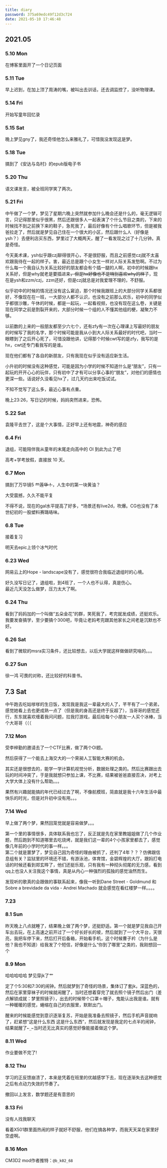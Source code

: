 ```yaml
---
title: diary
password: 375a69edc49f12d3c724
date: 2021-05-10 17:46:48
---
```

## 2021.05

### 5.10 Mon

在博客里面开了一个日记页面

### 5.11 Tue

早上迟到，在加上顶了周涛的嘴，被叫出去训话，还去调监控了，没听物理课。

### 5.14 Fri

开始写童年回忆录

### 5.15 Sat

晚上梦见gny了，我还奇怪他怎么来雅礼了，可惜我没发现这是梦。

### 5.18 Tue

搞到了《安达与岛村》的epub版电子书

### 5.20 Thu

语文课发言，被全班同学笑了两次。

### 5.21 Fri

中午做了一个梦，梦见了星期六晚上突然就参加什么晚会还是什么的，毫无逻辑可言，只记得那里似乎很黑，然后还跟很多人一起表演了个什么节目之类的，下来的时候找不到之前换下来的鞋子，急死我了，最后好像有个什么唱歌环节，但是被我爸拉走了，然后就是梦见自己住在一个很大的小区，然后跟什么人（好像是ysh？）去便利店买东西，梦里过了大概两天，醒了一看发现之过了十几分钟。真是奇怪。

今天美术课，ysh似乎跟czj聊得很开心，不是很舒服，而且之前感觉czj就不太喜欢跟我待在一起的样子。害，最近总是跟个小女生一样对人际关系发愁啊。不过为什么每一个我自认为关系比较好的朋友都会有个插一腿的人啊，初中的时候跟hx关系好，但是why就老是要插进来~~，但是hx好像也不是特别喜欢why的样子~~，现在是ysh和zzm/czj，zzm还好，但是czj就总是对我爱理不理的，不舒服。

似乎初中的时候的情况还没有这么窘迫，那个时候我跟班上的大部分同学关系都很好，不像现在在一班，一大部分人都不认识，也没有之前那么欢乐，初中的同学似乎都很沙雕，午休的时候，都是一起玩，一起看视频，也没有现在这么卷，关键是现在同学之前是割裂开来的，大部分时候一个组的人不懂其他组的梗，凝聚力不够。

以前数的上来的一般朋友都至少六七个，还有zfy有一次在心理课上写最好的朋友的时候写了我的名字，那个时候可能是我从小到大人际关系最好的时代吧，当时一眼瞟到了之后开心死了，可惜没跟他讲，记得那个时候cwt写的是zfy，我写的是hx，cwt还专门看我写的是谁。

现在他们都有了各自的新朋友，只有我现在似乎没有适应新生活。

小升初的时候没有这种感觉，可能是因为小学的时候不知道什么是“朋友”，只有一起玩的开开心心的玩伴，只有初中了才有可以分享心事的“朋友”，对他们的感情也更深一些。话说好久没看见hx了，过几天约出来吃饭试试。

不知不觉写了这么多，最近心事有点重。

晚上23:26，写日记的时候，妈妈突然进来，恐怖。

### 5.22 Sat

袁隆平去世了，这是个大事情，正好早上还有地震，神奇的感应

### 6.4 Fri

退组，可能陪伴我从童年的末尾走向高中的 OI 到此为止了吧

高考+学考放假，直接放 10 天。

### 6.7 Mon

搞到了万华镜5 ~~艹莲华！~~，人生中的第一块黄油？

大受震撼，久久不能平复

不得不说，现在的gal水平提高了好多，\*场景还有live2d，吹爆。CG也没有了本世纪初的一股塑料赛璐珞味。

### 6.8 Tue

接着复习

明天去epic上领个冰气时代

### 6.23 Wed

网易云上的Hope - landscape没有了，感觉很符合我临近退组时的心境。

好久没写日记了，退组啦，到4班了，一个人也不认得，真是伤心。  
最近几天没怎么做梦，压力太大了啊。

### 6.24 Thu

看到了妈妈加的一个叫做“五朵金花”的群，笑死我了，考完就发成绩，还挺欢乐。我要发奋搞学，至少要搞个300吧，毕竟让老妈考完跟其他家长之间老是沉默也不好。

### 6.26 Sat

看到了微软的msra实习条件，还比较想去，以后大学就这样做做研究啥的。。。

### 6.27 Sun

徐一鸿 可畏的对称，还比较好的科普书。

## 7.3 Sat

中午跑去吃姑嗲嗲的生日饭，发现我是我这一辈最大的人了，芊芊有了一个弟弟，感觉她看上去也更成熟一点了（但是我的身高还是终于反超了），当哥哥的感觉还行，东东就喜欢缠着我问问题，拉我打游戏，最后给每个小朋友一人买个冰棒，当个大哥哥（（（

### 7.12 Mon

受李梓勤的邀请去了一个CTF比赛，做了两个OI题。

然后获得了一个能去上海交大的一个荣昶人工智能大赛的机会。

其实还是很想去的，能学一学计算机视觉分析，数据处理之类的。然后比赛跟出去玩的时间冲突了，于是我就想只参加上课，不比赛，结果被爸爸直接否决，对考上大学大体上没有什么帮助。。。

果然有兴趣就能搞的年代已经过去了啊，不像航模班，简直就是我十六年生活中最快乐的时光，但是对升初中没有用。。。

### 7.14 Wed

早上做了两个梦，果然回笼觉就是容易做梦。。。  

第一个里的事情很多，具体联系我也忘了，反正就是先在家里教姐姐做了几个作业题，然后跑到不知道哪里去吃烧烤，就是我们这一辈的4个小孩家里都去了，感觉像几年前的小学时代的事一样。。。  
第二个就是噩梦了，梦见自己因为奇怪的理由被抓了，还判了4年？？？仿佛跟信息组有关？监狱里的环境还不错，有游泳池，体育馆，金碧辉煌的大厅。跟妈打电话的时候还看到郑玄晔了，他们还挺乐观，只有我有一种彻头彻尾的无力感，看到qq上也没人关注我这个事情，真是从内心一种强烈的孤独的感觉油然而生。

发现听的歌真的会跟做的事联系起来，像我一听到Dane Street - Goldmund 和 Sobre a brevidade da vida - Andrei Machado 就会感觉在看红楼梦一样。。。。

### 7.23 

### 8.1 Sun

昨天晚上八点就睡了，结果晚上做了两个梦，还挺舒适。第一个就是梦见我自己开车出去玩，在上高速之前开过了一个好长好长的坡，然后就到了一个大平台，天很亮，我把车停下来，然后打开后备箱，开始看手机，这个时候曹子衿（为什么是他？我也不知道）给我发了个短信，好像是什么“你到了哪里”之类的，我刚想回一个


### 8.9 Mon

哈哈哈哈哈 梦见穿jk了艹  

定了个5:30和7:30的闹钟。然后就梦到了奇怪的场景，集体订了套jk，深蓝色的，然后在家里穿袜子的时候就闹醒了，当时还想着穿完了就去照个镜子然后出门（差点解锁成就：梦里照镜子），出去的时候带个口罩＋帽子，鬼能认出我是谁。就有一种暖暖的感觉，蜷缩在自己的衣服里，默默出门。

醒来的时候能感觉到意识逐渐复苏，开始是我准备去照镜子，然后手机声音就响了，赶紧想“这是什么东西 这是什么东西”，然后就发现是我定的七点半的闹钟，结果就醒了`←_←`当时还无比真实的感觉好像能接着做这个梦。

### 8.11 Wed

作业要做不完了!

### 8.12 Thu

学习的正反馈崩溃了，本来是凭着在班里的优越感学下去，现在逐渐失去这种感觉之后有点动力失效的节奏了。

撤回以上发言，数学题还是有意思的

### 8.13 Fri

没有人找我聊天

看着X501群里面热闹的样子就好不舒服，他们在搞各种学，而我天天呆在家里好空虚啊。

### 8.16 Mon

CM3D2 mod作者推特：`@b_k02_68`
